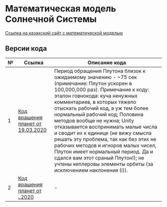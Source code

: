 # Математическая модель Солнечной Системы
[Ссылка на казахский сайт с математической моделью](http://www.dereksiz.org/matematicheskaya-modele-solnechnoj-sistemi.html)

## Версии кода
 № | Ссылка                                                        | Описание кода
---|---------------------------------------------------------------|----------------------------------------------------------------------
 1 | [Код вращения планет от 19.03.2020](/Rotate%20File/Rotate.cs) | Период обращения Плутона близок к ожидаемому значению - ~75 сек (примечание: Плутон ускорен в 100,000,000 раз). Примечание к коду: эталон говнокода: куча ненужных комментариев, в которых тяжело отыскать рабочий код, а уж тем более нормальный рабочий код; Половина методов вообще не нужна; Unity отказывается воспринимать малые числа и сводит их к единице (не вижу смысла решать эту проблема, так как без этих не рабочих методов и игноров малых чисел, Плутон имеет нормальный период. Да и сдался вам этот сраный Плутон!); не учтены кеплеровы элементы орбиты (за исключением наклонения (i)). 
 2 | [Код вращения планет от __.__.2020]() |-
